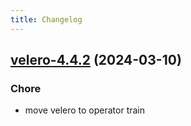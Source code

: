 ```yaml
---
title: Changelog
---
```




## [velero-4.4.2](https://github.com/truecharts/charts/compare/velero-4.4.1...velero-4.4.2) (2024-03-10)

### Chore



- move velero to operator train